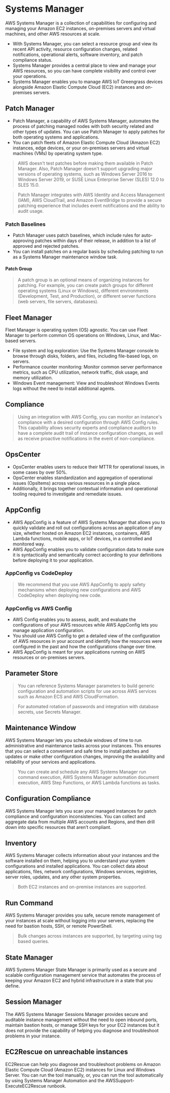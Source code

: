 # Systems Manager

AWS Systems Manager is a collection of capabilities for configuring and managing your Amazon EC2 instances, on-premises servers and virtual machines, and other AWS resources at scale.

- With Systems Manager, you can select a resource group and view its recent API activity, resource configuration changes, related notifications, operational alerts, software inventory, and patch compliance status. 
- Systems Manager provides a central place to view and manage your AWS resources, so you can have complete visibility and control over your operations.
- Systems Manager enables you to manage AWS IoT Greengrass devices alongside Amazon Elastic Compute Cloud (EC2) instances and on-premises servers. 

## Patch Manager

- Patch Manager, a capability of AWS Systems Manager, automates the process of patching managed nodes with both security related and other types of updates. You can use Patch Manager to apply patches for both operating systems and applications.
- You can patch fleets of Amazon Elastic Compute Cloud (Amazon EC2) instances, edge devices, or your on-premises servers and virtual machines (VMs) by operating system type. 

> AWS doesn't test patches before making them available in Patch Manager. Also, Patch Manager doesn't support upgrading major versions of operating systems, such as Windows Server 2016 to Windows Server 2019, or SUSE Linux Enterprise Server (SLES) 12.0 to SLES 15.0.

> Patch Manager integrates with AWS Identity and Access Management (IAM), AWS CloudTrail, and Amazon EventBridge to provide a secure patching experience that includes event notifications and the ability to audit usage.

### Patch Baselines

- Patch Manager uses patch baselines, which include rules for auto-approving patches within days of their release, in addition to a list of approved and rejected patches. 
- You can install patches on a regular basis by scheduling patching to run as a Systems Manager maintenance window task.

#### Patch Group

> A patch group is an optional means of organizing instances for patching. For example, you can create patch groups for different operating systems (Linux or Windows), different environments (Development, Test, and Production), or different server functions (web servers, file servers, databases). 

## Fleet Manager

Fleet Manager is operating system (OS) agnostic. You can use Fleet Manager to perform common OS operations on Windows, Linux, and Mac-based servers. 

- File system and log exploration: Use the Systems Manager console to browse through disks, folders, and files, including file-based logs, on servers. 
- Performance counter monitoring: Monitor common server performance metrics, such as CPU utilization, network traffic, disk usage, and memory utilization.
- Windows Event management: View and troubleshoot Windows Events logs without the need to install additional agents. 

## Compliance

> Using an integration with AWS Config, you can monitor an instance's compliance with a desired configuration through AWS Config rules. This capability allows security experts and compliance auditors to have a complete audit trail of instance configuration changes, as well as receive proactive notifications in the event of non-compliance.

## OpsCenter

- OpsCenter enables users to reduce their MTTR for operational issues, in some cases by over 50%.
- OpsCenter enables standardization and aggregation of operational issues (OpsItems) across various resources in a single place. 
- Additionally, it brings together contextual information and operational tooling required to investigate and remediate issues.

## AppConfig

- AWS AppConfig is a feature of AWS Systems Manager that allows you to quickly validate and roll out configurations across an application of any size, whether hosted on Amazon EC2 instances, containers, AWS Lambda functions, mobile apps, or IoT devices, in a controlled and monitored way.
- AWS AppConfig enables you to validate configuration data to make sure it is syntactically and semantically correct according to your definitions before deploying it to your application.

### AppConfig vs CodeDeploy

> We recommend that you use AWS AppConfig to apply safety mechanisms when deploying new configurations and AWS CodeDeploy when deploying new code.

### AppConfig vs AWS Config

- AWS Config enables you to assess, audit, and evaluate the configurations of your AWS resources while AWS AppConfig lets you manage application configuration.
- You should use AWS Config to get a detailed view of the configuration of AWS resources in your account and identify how the resources were configured in the past and how the configurations change over time.
- AWS AppConfig is meant for your applications running on AWS resources or on-premises servers.

## Parameter Store

> You can reference Systems Manager parameters to build generic configuration and automation scripts for use across AWS services such as Amazon ECS and AWS CloudFormation.

> For automated rotation of passwords and integration with database secrets, use Secrets Manager.

## Maintenance Window

AWS Systems Manager lets you schedule windows of time to run administrative and maintenance tasks across your instances. This ensures that you can select a convenient and safe time to install patches and updates or make other configuration changes, improving the availability and reliability of your services and applications.

> You can create and schedule any AWS Systems Manager run command execution, AWS Systems Manager automation document execution, AWS Step Functions, or AWS Lambda functions as tasks.

## Configuration Compliance

AWS Systems Manager lets you scan your managed instances for patch compliance and configuration inconsistencies. You can collect and aggregate data from multiple AWS accounts and Regions, and then drill down into specific resources that aren’t compliant. 

## Inventory

AWS Systems Manager collects information about your instances and the software installed on them, helping you to understand your system configurations and installed applications. You can collect data about applications, files, network configurations, Windows services, registries, server roles, updates, and any other system properties.

> Both EC2 instances and on-premise instances are supported.

## Run Command

AWS Systems Manager provides you safe, secure remote management of your instances at scale without logging into your servers, replacing the need for bastion hosts, SSH, or remote PowerShell.

> Bulk changes across instances are supported, by targeting using tag based queries. 

## State Manager

AWS Systems Manager State Manager is primarily used as a secure and scalable configuration management service that automates the process of keeping your Amazon EC2 and hybrid infrastructure in a state that you define.

## Session Manager

The AWS Systems Manager Sessions Manager provides secure and auditable instance management without the need to open inbound ports, maintain bastion hosts, or manage SSH keys for your EC2 instances but it does not provide the capability of helping you diagnose and troubleshoot problems in your instance.

## EC2Rescue on unreachable instances

EC2Rescue can help you diagnose and troubleshoot problems on Amazon Elastic Compute Cloud (Amazon EC2) instances for Linux and Windows Server. You can run the tool manually, or, you can run the tool automatically by using Systems Manager Automation and the AWSSupport-ExecuteEC2Rescue runbook.
